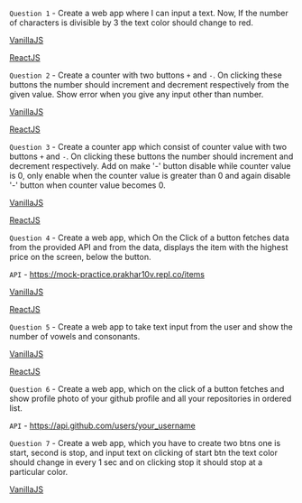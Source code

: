 `Question 1` - Create a web app where I can input a text. Now, If the number of characters is divisible by 3 the text color should change to red.

[VanillaJS](https://replit.com/@aman11s/q1#index.html)

[ReactJS](https://codesandbox.io/s/q1-i163n)

`Question 2` - Create a counter with two buttons `+` and `-`. On clicking these buttons the number should increment and decrement respectively from the given value. Show error when you give any input other than number.

[VanillaJS](https://replit.com/@aman11s/q2#script.js)

[ReactJS](https://codesandbox.io/s/q2-mofxb?file=/src/App.js)

`Question 3` - Create a counter app which consist of counter value with two buttons `+` and `-`. On clicking these buttons the number should increment and decrement respectively. 
Add on make '-' button disable while counter value is 0, only enable when the counter value is greater than 0 and again disable '-' button when counter value becomes 0.

[VanillaJS](https://replit.com/@MahendraChauhan/counter-app#index.html)

[ReactJS](https://codesandbox.io/s/mq03-t6hjx)

`Question 4` - Create a web app, which On the Click of a button fetches data from the provided API and from the data, displays the item with the highest price on the screen, below the button.

`API` - https://mock-practice.prakhar10v.repl.co/items

[VanillaJS](https://replit.com/@aman11s/Extended-Question#index.html)

[ReactJS](https://codesandbox.io/s/prakhar-extended-question-0w5sm?file=/src/App.js)

`Question 5` - Create a web app to take text input from the user and show the number of vowels and consonants.

[VanillaJS](https://replit.com/@aman11s/q5#index.html)

[ReactJS](https://codesandbox.io/s/q5-cz4s2?file=/src/App.js)

`Question 6` - Create a web app, which on the click of a button fetches and show profile photo of your github profile and all your repositories in ordered list.

`API` - https://api.github.com/users/your_username

`Question 7` - Create a web app, which you have to create two btns one is start, second is stop, and input text on clicking of start btn the text color should change in every 1 sec and on clicking stop it should stop at a particular color.

[VanillaJS](https://replit.com/@MahendraChauhan/diwali-lights#index.html)

